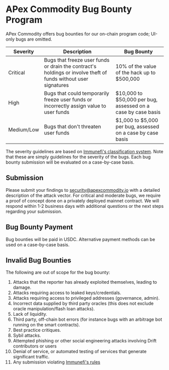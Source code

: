 # APex Commodity Bug Bounty Program

APex Commodity offers bug bounties for our on-chain program code; UI-only bugs are omitted.

|Severity|Description|Bug Bounty|
|-----------|--------------|-------------|
|Critical|Bugs that freeze user funds or drain the contract's holdings or involve theft of funds without user signatures|10% of the value of the hack up to $500,000|
|High|Bugs that could temporarily freeze user funds or incorrectly assign value to user funds|$10,000 to $50,000 per bug, assessed on a case by case basis|
|Medium/Low|Bugs that don't threaten user funds|$1,000 to $5,000 per bug, assessed on a case by case basis|

The severity guidelines are based on [Immunefi's classification system](https://immunefi.com/severity-updated/).
Note that these are simply guidelines for the severity of the bugs. Each bug bounty submission will be evaluated on a case-by-case basis.

## Submission
Please submit your findings to security@apexcommodity.io with a detailed description of the attack vector. For critical and moderate bugs, we require a proof of concept done on a privately deployed mainnet contract. We will respond within 1-2 business days with additional questions or the next steps regarding your submission.

## Bug Bounty Payment
Bug bounties will be paid in USDC. Alternative payment methods can be used on a case-by-case basis.

## Invalid Bug Bounties
The following are out of scope for the bug bounty:
1. Attacks that the reporter has already exploited themselves, leading to damage.
2. Attacks requiring access to leaked keys/credentials.
3. Attacks requiring access to privileged addresses (governance, admin).
4. Incorrect data supplied by third party oracles (this does not exclude oracle manipulation/flash loan attacks).
5. Lack of liquidity.
6. Third party, off-chain bot errors (for instance bugs with an arbitrage bot running on the smart contracts).
7. Best practice critiques.
8. Sybil attacks.
9. Attempted phishing or other social engineering attacks involving Drift contributors or users
10. Denial of service, or automated testing of services that generate significant traffic.
11. Any submission violating [Immunefi's rules](https://immunefi.com/rules/) 



